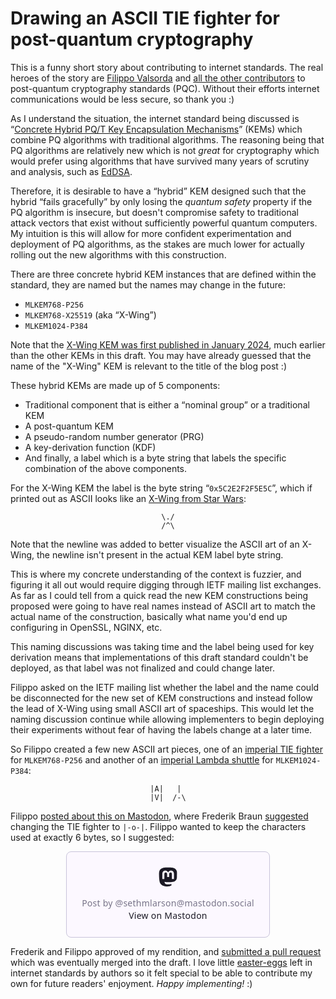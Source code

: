 # Drawing an ASCII TIE fighter for post-quantum cryptography

This is a funny short story about contributing to internet standards.
The real heroes of the story are [Filippo Valsorda](https://filippo.io/) and [all the other contributors](https://github.com/cfrg/draft-irtf-cfrg-concrete-hybrid-kems/graphs/contributors) to post-quantum cryptography standards (PQC). Without their efforts internet communications would be less secure, so thank you :)

<!-- more -->

As I understand the situation, the internet standard being discussed is “[Concrete Hybrid PQ/T Key Encapsulation Mechanisms](https://datatracker.ietf.org/doc/draft-irtf-cfrg-concrete-hybrid-kems/)” (KEMs) which combine PQ algorithms with traditional algorithms. The reasoning being that PQ algorithms are relatively new which is not *great* for cryptography which would prefer using algorithms that have survived many years of scrutiny and analysis, such as [EdDSA](https://en.wikipedia.org/wiki/EdDSA).

Therefore, it is desirable to have a “hybrid” KEM designed such that the hybrid “fails gracefully” by only losing the *quantum safety* property if the PQ algorithm is insecure, but doesn't compromise safety to traditional attack vectors that exist without sufficiently powerful quantum computers. My intuition is this will allow for more confident experimentation and deployment of PQ algorithms, as the stakes are much lower for actually rolling out the new algorithms with this construction.

There are three concrete hybrid KEM instances that are defined within the standard, they are named but the names may change in the future:

* `MLKEM768-P256`
* `MLKEM768-X25519` (aka “X-Wing”)
* `MLKEM1024-P384`

Note that the [X-Wing KEM was first published in January 2024](https://www.ietf.org/archive/id/draft-connolly-cfrg-xwing-kem-09.html), much earlier than the other KEMs in this draft.
You may have already guessed that the name of the "X-Wing" KEM is relevant to the title of the blog post :)

These hybrid KEMs are made up of 5 components:

* Traditional component that is either a “nominal group” or a traditional KEM
* A post-quantum KEM
* A pseudo-random number generator (PRG)
* A key-derivation function (KDF)
* And finally, a label which is a byte string that labels the specific combination of the above components.

For the X-Wing KEM the label is the byte string “`0x5C2E2F2F5E5C`”, which if printed out as ASCII looks like an [X-Wing from Star Wars](https://en.wikipedia.org/wiki/X-wing_fighter):

<pre style="max-width: fit-content; margin-left: auto; margin-right: auto;"><code>\./
/^\
</code></pre>

Note that the newline was added to better visualize the ASCII art of an X-Wing, the newline isn't present in the actual KEM label byte string.

This is where my concrete understanding of the context is fuzzier, and figuring it all out would require digging through IETF mailing list exchanges.
As far as I could tell from a quick read the new KEM constructions being proposed were going to have real names instead of ASCII art to match the actual name of the construction, basically what name you'd end up configuring in OpenSSL, NGINX, etc.

This naming discussions was taking time and the label being used for key derivation means that implementations of this draft standard couldn't be deployed, as that label was not finalized and could change later.

Filippo asked on the IETF mailing list whether the label and the name could be disconnected for the new set of KEM constructions and instead follow the lead of X-Wing using small ASCII art of spaceships. This would let the naming discussion continue while allowing implementers to begin deploying their experiments without fear of having the labels change at a later time.

So Filippo created a few new ASCII art pieces, one of an [imperial TIE fighter](https://en.wikipedia.org/wiki/TIE_fighter) for `MLKEM768-P256` and another of an [imperial Lambda shuttle](https://en.wikipedia.org/wiki/List_of_Star_Wars_spacecraft#Lambda-class_shuttle#:~:text=Imperial%20shuttle) for `MLKEM1024-P384`:

<pre style="max-width: fit-content; margin-left: auto; margin-right: auto;"><code>|A|   |
|V|  /-\
</code></pre>

Filippo [posted about this on Mastodon](https://abyssdomain.expert/@filippo/115384481568122932), where Frederik Braun [suggested](https://social.security.plumbing/@freddy/115390055125695964) changing the TIE fighter to `|-o-|`. Filippo wanted to keep the characters used at exactly 6 bytes, so I suggested:

<div style="margin-left: auto; margin-right: auto;width: fit-content; max-width: 100%">
<blockquote class="mastodon-embed" data-embed-url="https://mastodon.social/@sethmlarson/115390118569659776/embed" style="background: #FCF8FF; border-radius: 8px; border: 1px solid #C9C4DA; margin: 0; max-width: 540px; min-width: 270px; overflow: hidden; padding: 0;"> <a href="https://mastodon.social/@sethmlarson/115390118569659776" target="_blank" style="align-items: center; color: #1C1A25; display: flex; flex-direction: column; font-family: system-ui, -apple-system, BlinkMacSystemFont, 'Segoe UI', Oxygen, Ubuntu, Cantarell, 'Fira Sans', 'Droid Sans', 'Helvetica Neue', Roboto, sans-serif; font-size: 14px; justify-content: center; letter-spacing: 0.25px; line-height: 20px; padding: 24px; text-decoration: none;"> <svg xmlns="http://www.w3.org/2000/svg" xmlns:xlink="http://www.w3.org/1999/xlink" width="32" height="32" viewBox="0 0 79 75"><path d="M63 45.3v-20c0-4.1-1-7.3-3.2-9.7-2.1-2.4-5-3.7-8.5-3.7-4.1 0-7.2 1.6-9.3 4.7l-2 3.3-2-3.3c-2-3.1-5.1-4.7-9.2-4.7-3.5 0-6.4 1.3-8.6 3.7-2.1 2.4-3.1 5.6-3.1 9.7v20h8V25.9c0-4.1 1.7-6.2 5.2-6.2 3.8 0 5.8 2.5 5.8 7.4V37.7H44V27.1c0-4.9 1.9-7.4 5.8-7.4 3.5 0 5.2 2.1 5.2 6.2V45.3h8ZM74.7 16.6c.6 6 .1 15.7.1 17.3 0 .5-.1 4.8-.1 5.3-.7 11.5-8 16-15.6 17.5-.1 0-.2 0-.3 0-4.9 1-10 1.2-14.9 1.4-1.2 0-2.4 0-3.6 0-4.8 0-9.7-.6-14.4-1.7-.1 0-.1 0-.1 0s-.1 0-.1 0 0 .1 0 .1 0 0 0 0c.1 1.6.4 3.1 1 4.5.6 1.7 2.9 5.7 11.4 5.7 5 0 9.9-.6 14.8-1.7 0 0 0 0 0 0 .1 0 .1 0 .1 0 0 .1 0 .1 0 .1.1 0 .1 0 .1.1v5.6s0 .1-.1.1c0 0 0 0 0 .1-1.6 1.1-3.7 1.7-5.6 2.3-.8.3-1.6.5-2.4.7-7.5 1.7-15.4 1.3-22.7-1.2-6.8-2.4-13.8-8.2-15.5-15.2-.9-3.8-1.6-7.6-1.9-11.5-.6-5.8-.6-11.7-.8-17.5C3.9 24.5 4 20 4.9 16 6.7 7.9 14.1 2.2 22.3 1c1.4-.2 4.1-1 16.5-1h.1C51.4 0 56.7.8 58.1 1c8.4 1.2 15.5 7.5 16.6 15.6Z" fill="currentColor"/></svg> <div style="color: #787588; margin-top: 16px;">Post by @sethmlarson@mastodon.social</div> <div style="font-weight: 500;">View on Mastodon</div> </a> </blockquote> <script data-allowed-prefixes="https://mastodon.social/" async src="https://mastodon.social/embed.js"></script>
</div>

<p></p>

Frederik and Filippo approved of my rendition, and [submitted a pull request](https://github.com/cfrg/draft-irtf-cfrg-concrete-hybrid-kems/pull/28) which was eventually merged
into the draft. I love little [easter-eggs](https://datatracker.ietf.org/doc/html/rfc2324.html#section-2.3.2) left in internet standards by authors
so it felt special to be able to contribute my own for future readers' enjoyment. *Happy implementing!* :)
